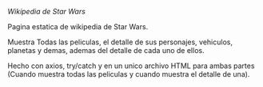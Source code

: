 *Wikipedia de Star Wars*

Pagina estatica de wikipedia de Star Wars.

Muestra Todas las peliculas, el detalle de sus personajes, vehiculos, planetas y demas, ademas del detalle de cada uno de ellos.

Hecho con axios, try/catch y en un unico archivo HTML para ambas partes (Cuando muestra todas las peliculas y cuando muestra el detalle de una).
